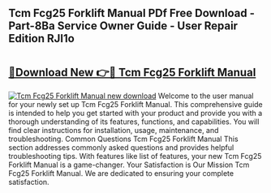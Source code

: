 ## Tcm Fcg25 Forklift Manual PDf Free Download - Part-8Ba Service Owner Guide - User Repair Edition RJI1o

# <h2><a href="http://bc52556.oget.top/?id=Tcm+Fcg25+Forklift+Manual">🔗Download New 👉🔴 Tcm Fcg25 Forklift Manual</a></h2>

[![Tcm Fcg25 Forklift Manual new download](https://i.imgur.com/5g1atiW.png)](http://bc52556.oget.top/?id=Tcm+Fcg25+Forklift+Manual)
Welcome to the user manual for your newly set up Tcm Fcg25 Forklift Manual. This comprehensive guide is intended to help you get started with your product and provide you with a thorough understanding of its features, functions, and capabilities. You will find clear instructions for installation, usage, maintenance, and troubleshooting. Common Questions Tcm Fcg25 Forklift Manual This section addresses commonly asked questions and provides helpful troubleshooting tips. With features like list of features, your new Tcm Fcg25 Forklift Manual is a game-changer. Your Satisfaction is Our Mission Tcm Fcg25 Forklift Manual. We are dedicated to ensuring your complete satisfaction.
